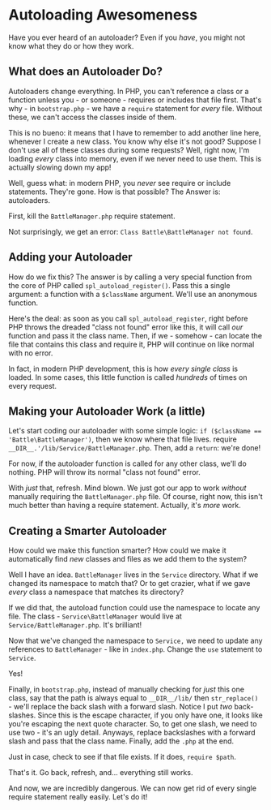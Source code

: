 # Autoloading Awesomeness

Have you ever heard of an autoloader? Even if you *have*, you might not know what
they do or how they work.

## What does an Autoloader Do?

Autoloaders change everything. In PHP, you can't reference a class or a function
unless you - or someone - requires or includes that file first. That's why - in
`bootstrap.php` - we have a `require` statement for *every* file. Without these,
we can't access the classes inside of them.

This is no bueno: it means that I have to remember to add another line here, whenever
I create a new class. You know why else it's not good? Suppose I don't use all of
these classes during some requests? Well, right now, I'm loading *every* class into
memory, even if we never need to use them. This is actually slowing down my app!

Well, guess what: in modern PHP, you *never* see require or include statements.
They're gone. How is that possible? The Answer is: autoloaders.

First, kill the `BattleManager.php` require statement.

Not surprisingly, we get an error: `Class Battle\BattleManager not found`.

## Adding your Autoloader

How do we fix this? The answer is by calling a very special function from the core
of PHP called `spl_autoload_register()`. Pass this a single argument: a function
with a `$className` argument. We'll use an anonymous function.

Here's the deal: as soon as you call `spl_autoload_register`, right before PHP throws
the dreaded "class not found" error like this, it will call *our* function and pass
it the class name. Then, if we - somehow - can locate the file that contains this
class and require it, PHP will continue on like normal with no error.

In fact, in modern PHP development, this is how *every single class* is loaded. In
some cases, this little function is called *hundreds* of times on every request.

## Making your Autoloader Work (a little)

Let's start coding our autoloader with some simple logic: `if ($className == 'Battle\BattleManager')`,
then we know where that file lives. require `__DIR__.'/lib/Service/BattleManager.php`.
Then, add a `return`: we're done!

For now, if the autoloader function is called for any other class, we'll do nothing.
PHP will throw its normal "class not found" error.

With *just* that, refresh. Mind blown. We just got our app to work *without* manually
requiring the `BattleManager.php` file. Of course, right now, this isn't much better
than having a require statement. Actually, it's *more* work.

## Creating a Smarter Autoloader

How could we make this function smarter? How could we make it automatically find
*new* classes and files as we add them to the system?

Well I have an idea. `BattleManager` lives in the `Service` directory. What if we
changed its namespace to match that? Or to get crazier, what if we gave *every* class
a namespace that matches its directory?

If we did that, the autoload function could use the namespace to locate any file.
The class - `Service\BattleManager` would live at `Service/BattleManager.php`.
It's brilliant!

Now that we've changed the namespace to  `Service,` we need to update any references
to `BattleManager` - like in `index.php`. Change the `use` statement to `Service`.

Yes!

Finally, in `bootstrap.php`, instead of manually checking for *just* this one class,
say that the path is always equal to `__DIR__/lib/` then `str_replace()` - we'll
replace the back slash with a forward slash. Notice I put *two* back-slashes. Since
this is the escape character, if you only have one, it looks like you're escaping
the next quote character. So, to get one slash, we need to use two - it's an ugly
detail. Anyways, replace backslashes with a forward slash and pass that the class
name. Finally, add the `.php` at the end.

Just in case, check to see if that file exists. If it does, `require $path`.

That's it. Go back, refresh, and... everything still works.

And now, we are incredibly dangerous. We can now get rid of every single require
statement really easily. Let's do it!
